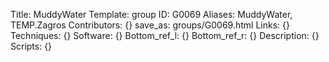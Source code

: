 Title: MuddyWater
Template: group 
ID: G0069
Aliases: MuddyWater, TEMP.Zagros
Contributors: {}
save_as: groups/G0069.html 
Links: {} 
Techniques: {} 
Software: {} 
Bottom_ref_l: {} 
Bottom_ref_r: {} 
Description: {} 
Scripts: {} 
